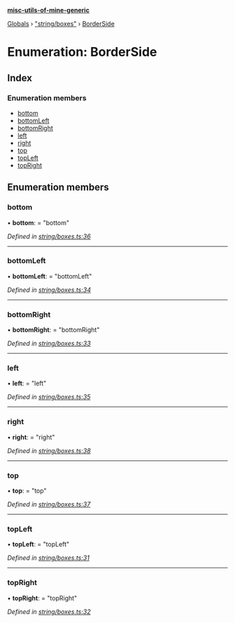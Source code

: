 **[misc-utils-of-mine-generic](../README.md)**

[Globals](../globals.md) › ["string/boxes"](../modules/_string_boxes_.md) › [BorderSide](_string_boxes_.borderside.md)

# Enumeration: BorderSide

## Index

### Enumeration members

* [bottom](_string_boxes_.borderside.md#bottom)
* [bottomLeft](_string_boxes_.borderside.md#bottomleft)
* [bottomRight](_string_boxes_.borderside.md#bottomright)
* [left](_string_boxes_.borderside.md#left)
* [right](_string_boxes_.borderside.md#right)
* [top](_string_boxes_.borderside.md#top)
* [topLeft](_string_boxes_.borderside.md#topleft)
* [topRight](_string_boxes_.borderside.md#topright)

## Enumeration members

###  bottom

• **bottom**: = "bottom"

*Defined in [string/boxes.ts:36](https://github.com/cancerberoSgx/misc-utils-of-mine/blob/8751647/misc-utils-of-mine-generic/src/string/boxes.ts#L36)*

___

###  bottomLeft

• **bottomLeft**: = "bottomLeft"

*Defined in [string/boxes.ts:34](https://github.com/cancerberoSgx/misc-utils-of-mine/blob/8751647/misc-utils-of-mine-generic/src/string/boxes.ts#L34)*

___

###  bottomRight

• **bottomRight**: = "bottomRight"

*Defined in [string/boxes.ts:33](https://github.com/cancerberoSgx/misc-utils-of-mine/blob/8751647/misc-utils-of-mine-generic/src/string/boxes.ts#L33)*

___

###  left

• **left**: = "left"

*Defined in [string/boxes.ts:35](https://github.com/cancerberoSgx/misc-utils-of-mine/blob/8751647/misc-utils-of-mine-generic/src/string/boxes.ts#L35)*

___

###  right

• **right**: = "right"

*Defined in [string/boxes.ts:38](https://github.com/cancerberoSgx/misc-utils-of-mine/blob/8751647/misc-utils-of-mine-generic/src/string/boxes.ts#L38)*

___

###  top

• **top**: = "top"

*Defined in [string/boxes.ts:37](https://github.com/cancerberoSgx/misc-utils-of-mine/blob/8751647/misc-utils-of-mine-generic/src/string/boxes.ts#L37)*

___

###  topLeft

• **topLeft**: = "topLeft"

*Defined in [string/boxes.ts:31](https://github.com/cancerberoSgx/misc-utils-of-mine/blob/8751647/misc-utils-of-mine-generic/src/string/boxes.ts#L31)*

___

###  topRight

• **topRight**: = "topRight"

*Defined in [string/boxes.ts:32](https://github.com/cancerberoSgx/misc-utils-of-mine/blob/8751647/misc-utils-of-mine-generic/src/string/boxes.ts#L32)*